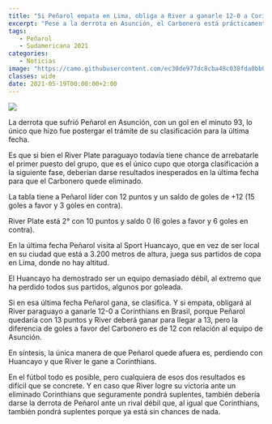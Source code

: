 ```yaml
---
title: "Si Peñarol empata en Lima, obliga a River a ganarle 12-0 a Corinthians"
excerpt: "Pese a la derrota en Asunción, el Carbonero está prácticamente clasificado a los octavos de final de la Sudamericana."
tags:
   - Peñarol
   - Sudamericana 2021
categories:
   - Noticias
image: "https://camo.githubusercontent.com/ec30de977dc8cba48c038fda0bb0a1047d0ddf996be2589168338ffe81151871/68747470733a2f2f7777772e72657075626c6963612e636f6d2e75792f77702d636f6e74656e742f75706c6f6164732f323032312f30352f50656e61726f6c2d416c766172657a2d4d617274696e657a2e6a7067"
classes: wide
date: 2021-05-19T00:00:00+2:00
---
```



<img src="https://camo.githubusercontent.com/ec30de977dc8cba48c038fda0bb0a1047d0ddf996be2589168338ffe81151871/68747470733a2f2f7777772e72657075626c6963612e636f6d2e75792f77702d636f6e74656e742f75706c6f6164732f323032312f30352f50656e61726f6c2d416c766172657a2d4d617274696e657a2e6a7067">


La derrota que sufrió Peñarol en Asunción, con un gol en el minuto 93, lo único que hizo fue postergar el trámite de su clasificación para la última fecha.


Es que si bien el River Plate paraguayo todavía tiene chance de arrebatarle el primer puesto del grupo, que es el único cupo que otorga clasificación a la siguiente fase, deberían darse resultados inesperados en la última fecha para que el Carbonero quede eliminado.


La tabla tiene a Peñarol líder con 12 puntos y un saldo de goles de +12 (15 goles a favor y 3 goles en contra).


River Plate está 2° con 10 puntos y saldo 0 (6 goles a favor y 6 goles en contra).


En la última fecha Peñarol visita al Sport Huancayo, que en vez de ser local en su ciudad que está a 3.200 metros de altura, juega sus partidos de copa en Lima, donde no hay altitud.


El Huancayo ha demostrado ser un equipo demasiado débil, al extremo que ha perdido todos sus partidos, algunos por goleada.


Si en esa última fecha Peñarol gana, se clasifica. Y si empata, obligará al River paraguayo a ganarle 12-0 a Corinthians en Brasil, porque Peñarol quedaría con 13 puntos y River deberá ganar para llegar a 13, pero la diferencia de goles a favor del Carbonero es de 12 con relación al equipo de Asunción.


En síntesis, la única manera de que Peñarol quede afuera es, perdiendo con Huancayo y que River le gane a Corinthians.


En el fútbol todo es posible, pero cualquiera de esos dos resultados es difícil que se concrete. Y en caso que River logre su victoria ante un eliminado Corinthians que seguramente pondrá suplentes, también debería darse la derrota de Peñarol ante un rival débil que, al igual que Corinthians, también pondrá suplentes porque ya está sin chances de nada.





